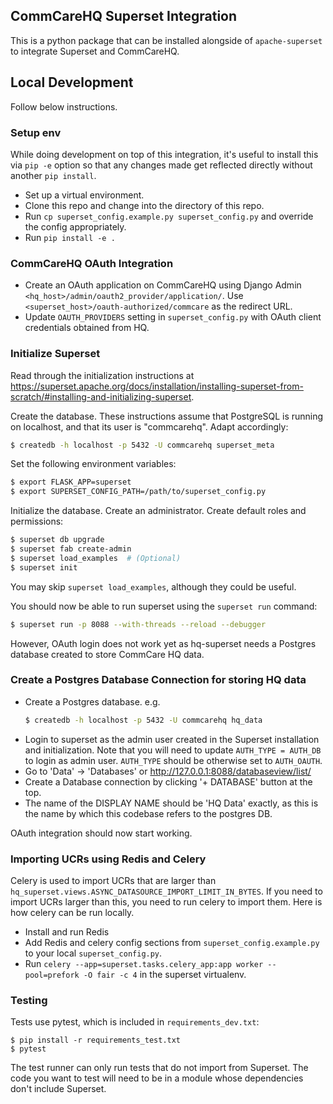 ## CommCareHQ Superset Integration

This is a python package that can be installed alongside of `apache-superset` to integrate Superset and CommCareHQ. 

## Local Development

Follow below instructions.

### Setup env

While doing development on top of this integration, it's useful to install this via `pip -e` option so that any changes made get reflected directly without another `pip install`.

- Set up a virtual environment.
- Clone this repo and change into the directory of this repo.
- Run `cp superset_config.example.py superset_config.py` and override the config appropriately.
- Run `pip install -e .`

### CommCareHQ OAuth Integration

- Create an OAuth application on CommCareHQ using Django Admin `<hq_host>/admin/oauth2_provider/application/`. Use `<superset_host>/oauth-authorized/commcare` as the redirect URL.
- Update `OAUTH_PROVIDERS` setting in `superset_config.py` with OAuth client credentials obtained from HQ.


### Initialize Superset

Read through the initialization instructions at
https://superset.apache.org/docs/installation/installing-superset-from-scratch/#installing-and-initializing-superset.

Create the database. These instructions assume that PostgreSQL is
running on localhost, and that its user is "commcarehq". Adapt
accordingly:
```bash
$ createdb -h localhost -p 5432 -U commcarehq superset_meta
```

Set the following environment variables:
```bash
$ export FLASK_APP=superset
$ export SUPERSET_CONFIG_PATH=/path/to/superset_config.py
```

Initialize the database. Create an administrator. Create default roles
and permissions:
```bash
$ superset db upgrade
$ superset fab create-admin
$ superset load_examples  # (Optional)
$ superset init
```
You may skip `superset load_examples`, although they could be useful.

You should now be able to run superset using the `superset run` command:
```bash
$ superset run -p 8088 --with-threads --reload --debugger
```
However, OAuth login does not work yet as hq-superset needs a Postgres
database created to store CommCare HQ data.


### Create a Postgres Database Connection for storing HQ data

- Create a Postgres database. e.g.
  ```bash
  $ createdb -h localhost -p 5432 -U commcarehq hq_data
  ```
- Login to superset as the admin user created in the Superset
  installation and initialization. Note that you will need to update
  `AUTH_TYPE = AUTH_DB` to login as admin user. `AUTH_TYPE` should be
  otherwise set to `AUTH_OAUTH`.
- Go to 'Data' -> 'Databases' or http://127.0.0.1:8088/databaseview/list/
- Create a Database connection by clicking '+ DATABASE' button at the top.
- The name of the DISPLAY NAME should be 'HQ Data' exactly, as this is
  the name by which this codebase refers to the postgres DB.

OAuth integration should now start working.


### Importing UCRs using Redis and Celery


Celery is used to import UCRs that are larger than
`hq_superset.views.ASYNC_DATASOURCE_IMPORT_LIMIT_IN_BYTES`. If you need
to import UCRs larger than this, you need to run celery to import them.
Here is how celery can be run locally.

- Install and run Redis
- Add Redis and celery config sections from `superset_config.example.py` to your local `superset_config.py`.
- Run `celery --app=superset.tasks.celery_app:app worker --pool=prefork -O fair -c 4` in the superset virtualenv.


### Testing

Tests use pytest, which is included in `requirements_dev.txt`:

    $ pip install -r requirements_test.txt
    $ pytest

The test runner can only run tests that do not import from Superset. The
code you want to test will need to be in a module whose dependencies
don't include Superset.
